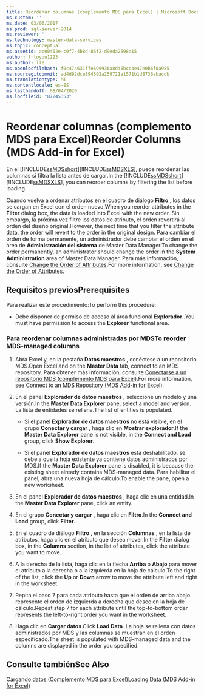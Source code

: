 ```yaml
---
title: Reordenar columnas (complemento MDS para Excel) | Microsoft Docs
ms.custom: ''
ms.date: 03/06/2017
ms.prod: sql-server-2014
ms.reviewer: ''
ms.technology: master-data-services
ms.topic: conceptual
ms.assetid: ac00462e-c0f7-4b8d-86f2-d9eda2598a15
author: lrtoyou1223
ms.author: lle
ms.openlocfilehash: f0c47a631ffe699936a8d45bcc4e47e0b6f0a985
ms.sourcegitcommit: ad4d92dce894592a259721a1571b1d8736abacdb
ms.translationtype: MT
ms.contentlocale: es-ES
ms.lasthandoff: 08/04/2020
ms.locfileid: "87745353"
---
```

# <a name="reorder-columns-mds-add-in-for-excel"></a><span data-ttu-id="6412a-102">Reordenar columnas (complemento MDS para Excel)</span><span class="sxs-lookup"><span data-stu-id="6412a-102">Reorder Columns (MDS Add-in for Excel)</span></span>
  <span data-ttu-id="6412a-103">En el [!INCLUDE[ssMDSshort](../../includes/ssmdsshort-md.md)][!INCLUDE[ssMDSXLS](../../includes/ssmdsxls-md.md)], puede reordenar las columnas si filtra la lista antes de cargar.</span><span class="sxs-lookup"><span data-stu-id="6412a-103">In the [!INCLUDE[ssMDSshort](../../includes/ssmdsshort-md.md)][!INCLUDE[ssMDSXLS](../../includes/ssmdsxls-md.md)], you can reorder columns by filtering the list before loading.</span></span>  
  
 <span data-ttu-id="6412a-104">Cuando vuelva a ordenar atributos en el cuadro de diálogo **Filtro** , los datos se cargan en Excel con el orden nuevo.</span><span class="sxs-lookup"><span data-stu-id="6412a-104">When you reorder attributes in the **Filter** dialog box, the data is loaded into Excel with the new order.</span></span> <span data-ttu-id="6412a-105">Sin embargo, la próxima vez filtre los datos de atributo, el orden revertirá al orden del diseño original.</span><span class="sxs-lookup"><span data-stu-id="6412a-105">However, the next time that you filter the attribute data, the order will revert to the order in the original design.</span></span> <span data-ttu-id="6412a-106">Para cambiar el orden de forma permanente, un administrador debe cambiar el orden en el área de **Administración del sistema** de Master Data Manager.</span><span class="sxs-lookup"><span data-stu-id="6412a-106">To change the order permanently, an administrator should change the order in the **System Administration** area of Master Data Manager.</span></span> <span data-ttu-id="6412a-107">Para más información, consulte [Change the Order of Attributes](../change-the-order-of-attributes.md).</span><span class="sxs-lookup"><span data-stu-id="6412a-107">For more information, see [Change the Order of Attributes](../change-the-order-of-attributes.md).</span></span>  
  
## <a name="prerequisites"></a><span data-ttu-id="6412a-108">Requisitos previos</span><span class="sxs-lookup"><span data-stu-id="6412a-108">Prerequisites</span></span>  
 <span data-ttu-id="6412a-109">Para realizar este procedimiento:</span><span class="sxs-lookup"><span data-stu-id="6412a-109">To perform this procedure:</span></span>  
  
-   <span data-ttu-id="6412a-110">Debe disponer de permiso de acceso al área funcional **Explorador** .</span><span class="sxs-lookup"><span data-stu-id="6412a-110">You must have permission to access the **Explorer** functional area.</span></span>  
  
### <a name="to-reorder-mds-managed-columns"></a><span data-ttu-id="6412a-111">Para reordenar columnas administradas por MDS</span><span class="sxs-lookup"><span data-stu-id="6412a-111">To reorder MDS-managed columns</span></span>  
  
1.  <span data-ttu-id="6412a-112">Abra Excel y, en la pestaña **Datos maestros** , conéctese a un repositorio MDS.</span><span class="sxs-lookup"><span data-stu-id="6412a-112">Open Excel and on the **Master Data** tab, connect to an MDS repository.</span></span> <span data-ttu-id="6412a-113">Para obtener más información, consulte [Conectarse a un repositorio MDS &#40;complemento MDS para Excel&#41;](connect-to-an-mds-repository-mds-add-in-for-excel.md).</span><span class="sxs-lookup"><span data-stu-id="6412a-113">For more information, see [Connect to an MDS Repository &#40;MDS Add-in for Excel&#41;](connect-to-an-mds-repository-mds-add-in-for-excel.md).</span></span>  
  
2.  <span data-ttu-id="6412a-114">En el panel **Explorador de datos maestros** , seleccione un modelo y una versión.</span><span class="sxs-lookup"><span data-stu-id="6412a-114">In the **Master Data Explorer** pane, select a model and version.</span></span> <span data-ttu-id="6412a-115">La lista de entidades se rellena.</span><span class="sxs-lookup"><span data-stu-id="6412a-115">The list of entities is populated.</span></span>  
  
    -   <span data-ttu-id="6412a-116">Si el panel **Explorador de datos maestros** no está visible, en el grupo **Conectar y cargar** , haga clic en **Mostrar explorador**.</span><span class="sxs-lookup"><span data-stu-id="6412a-116">If the **Master Data Explorer** pane is not visible, in the **Connect and Load** group, click **Show Explorer**.</span></span>  
  
    -   <span data-ttu-id="6412a-117">Si el panel **Explorador de datos maestros** está deshabilitado, se debe a que la hoja existente ya contiene datos administrados por MDS.</span><span class="sxs-lookup"><span data-stu-id="6412a-117">If the **Master Data Explorer** pane is disabled, it is because the existing sheet already contains MDS-managed data.</span></span> <span data-ttu-id="6412a-118">Para habilitar el panel, abra una nueva hoja de cálculo.</span><span class="sxs-lookup"><span data-stu-id="6412a-118">To enable the pane, open a new worksheet.</span></span>  
  
3.  <span data-ttu-id="6412a-119">En el panel **Explorador de datos maestros** , haga clic en una entidad.</span><span class="sxs-lookup"><span data-stu-id="6412a-119">In the **Master Data Explorer** pane, click an entity.</span></span>  
  
4.  <span data-ttu-id="6412a-120">En el grupo **Conectar y cargar** , haga clic en **Filtro**.</span><span class="sxs-lookup"><span data-stu-id="6412a-120">In the **Connect and Load** group, click **Filter**.</span></span>  
  
5.  <span data-ttu-id="6412a-121">En el cuadro de diálogo **Filtro** , en la sección **Columnas** , en la lista de atributos, haga clic en el atributo que desea mover.</span><span class="sxs-lookup"><span data-stu-id="6412a-121">In the **Filter** dialog box, in the **Columns** section, in the list of attributes, click the attribute you want to move.</span></span>  
  
6.  <span data-ttu-id="6412a-122">A la derecha de la lista, haga clic en la flecha **Arriba** o **Abajo** para mover el atributo a la derecha o a la izquierda en la hoja de cálculo.</span><span class="sxs-lookup"><span data-stu-id="6412a-122">To the right of the list, click the **Up** or **Down** arrow to move the attribute left and right in the worksheet.</span></span>  
  
7.  <span data-ttu-id="6412a-123">Repita el paso 7 para cada atributo hasta que el orden de arriba abajo represente el orden de izquierda a derecha que desee en la hoja de cálculo.</span><span class="sxs-lookup"><span data-stu-id="6412a-123">Repeat step 7 for each attribute until the top-to-bottom order represents the left-to-right order you want in the worksheet.</span></span>  
  
8.  <span data-ttu-id="6412a-124">Haga clic en **Cargar datos**.</span><span class="sxs-lookup"><span data-stu-id="6412a-124">Click **Load Data**.</span></span> <span data-ttu-id="6412a-125">La hoja se rellena con datos administrados por MDS y las columnas se muestran en el orden especificado.</span><span class="sxs-lookup"><span data-stu-id="6412a-125">The sheet is populated with MDS-managed data and the columns are displayed in the order you specified.</span></span>  
  
## <a name="see-also"></a><span data-ttu-id="6412a-126">Consulte también</span><span class="sxs-lookup"><span data-stu-id="6412a-126">See Also</span></span>  
 [<span data-ttu-id="6412a-127">Cargando datos &#40;Complemento MDS para Excel&#41;</span><span class="sxs-lookup"><span data-stu-id="6412a-127">Loading Data &#40;MDS Add-in for Excel&#41;</span></span>](overview-exporting-data-to-excel-mds-add-in-for-excel.md)  
  
  
